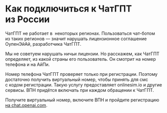# Как подключиться к&nbsp;ЧатГПТ из&nbsp;России

ЧатГПТ не&nbsp;работает в&nbsp; некоторых регионах. Пользоваться чат-ботом из&nbsp;таких регионов&nbsp;&mdash; значит нарушать лицензионное соглашение ОупенЭйАй, разработчика ЧатГПТ. 

Мы&nbsp;не&nbsp;советуем нарушать ничьи лицензии. Но&nbsp;расскажем, как ЧатГПТ определяет, из&nbsp;какой страны его пользователь.
Он смотрит на номер телефона и на АйПи.    

Номер телефона ЧатГПТ проверяет только при регистрации. Поэтому достаточно получить виртуальный номер, чтобы принять для смс с&nbsp;кодом регистрации. Такую услугу предоставляет onlinesim.io и&nbsp;другие сервисы. ВПН придётся включать при каждом обращении к&nbsp;ЧатГПТ.

Получите виртуальный номер, включите ВПН и&nbsp;пройдите регистрацию [на&nbsp;chat.openai.com](https://chat.openai.com/).

